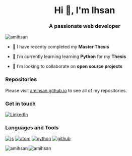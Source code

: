<h1 align="center">Hi 👋, I'm Ihsan</h1>
<h3 align="center">A passionate web developer</h3>

<p align="left"> <img src="https://komarev.com/ghpvc/?username=amihsan&label=Profile%20views&color=0e75b6&style=flat" alt="amihsan" /> </p>

- 🔭 I have recenty completed my **Master Thesis**

- 🌱 I’m currently learning learning **Python** for my **Thesis**

- 👯 I’m looking to collaborate on **open source projects**

### Repositories
Please visit [amihsan.github.io](//amihsan.github.io) to see all of my repositories.

### Get in touch
[![LinkedIn](https://github.com/amihsan/amihsan/assets/57538441/d660884d-98fb-4998-8b4a-f0fcfbc0d393)](https://www.linkedin.com/in/amimulihsan/)<!-- Your LinkedIn Profile -->

### Languages and Tools
[![js](https://github.com/amihsan/amihsan/assets/57538441/10c54b49-62f5-4266-a404-6ba3df30684c)](//amihsan.github.io)
[![atom](https://github.com/amihsan/amihsan/assets/57538441/72331674-0f61-4f5c-a740-d86bef4b7e23)](//amihsan.github.io)
[![python](https://github.com/amihsan/amihsan/assets/57538441/223af3f8-a7b8-4f55-be77-ce32f3ef4b3e)](//amihsan.github.io)
[![github](https://github.com/amihsan/amihsan/assets/57538441/87ad4645-156d-4218-bd07-94961578de29)](//amihsan.github.io)


<p><img align="left" src="https://github-readme-stats.vercel.app/api/top-langs?username=amihsan&show_icons=true&locale=en&layout=compact" alt="amihsan" /></p>

<p><img align="center" src="https://github-readme-streak-stats.herokuapp.com/?user=amihsan&" alt="amihsan" /></p>
